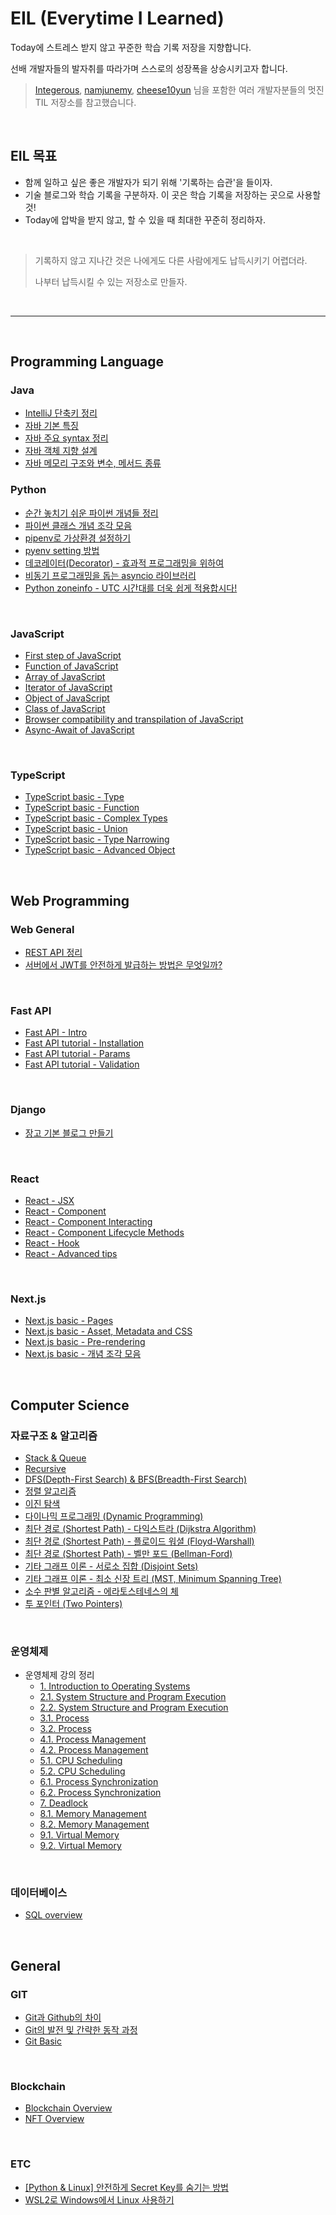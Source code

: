 # EIL (Everytime I Learned)
Today에 스트레스 받지 않고 꾸준한 학습 기록 저장을 지향합니다.

선배 개발자들의 발자취를 따라가며 스스로의 성장폭을 상승시키고자 합니다.

> [Integerous](https://github.com/Integerous), [namjunemy](https://github.com/namjunemy), [cheese10yun](https://github.com/cheese10yun) 님을 포함한 여러 개발자분들의 멋진 TIL 저장소를 참고했습니다.

​    

## EIL 목표

* 함께 일하고 싶은 좋은 개발자가 되기 위해 '기록하는 습관'을 들이자.
* 기술 블로그와 학습 기록을 구분하자. 이 곳은 학습 기록을 저장하는 곳으로 사용할 것!
* Today에 압박을 받지 않고, 할 수 있을 때 최대한 꾸준히 정리하자.

​    

> 기록하지 않고 지나간 것은 나에게도 다른 사람에게도 납득시키기 어렵더라.
>
> 나부터 납득시킬 수 있는 저장소로 만들자.

​    

***

​    

## Programming Language
### Java

- [IntelliJ 단축키 정리](/java/IntelliJ_shortcut.md)
- [자바 기본 특징](/java/java_basic.md)
- [자바 주요 syntax 정리](/java/java_basic_syntax.md)
- [자바 객체 지향 설계](/java/java_oop.md)
- [자바 메모리 구조와 변수, 메서드 종류](/java/java_memory_structure.md)

   

### Python

* [순간 놓치기 쉬운 파이썬 개념들 정리](/python/python_knowledge.md)
* [파이썬 클래스 개념 조각 모음](/python/python_class_pieces.md)
* [pipenv로 가상환경 설정하기](/python/pipenv.md)
* [pyenv setting 방법](/python/pyenv_setting.md)
* [데코레이터(Decorator) - 효과적 프로그래밍을 위하여](/python/decorator.md)
* [비동기 프로그래밍을 돕는 asyncio 라이브러리](/python/asyncio.md)
* [Python zoneinfo - UTC 시간대를 더욱 쉽게 적용합시다!](/python/zoneinfo.md)

​   

### JavaScript

* [First step of JavaScript](/javascript/js_first_step.md)
* [Function of JavaScript](/javascript/js_function.md)
* [Array of JavaScript](/javascript/js_array.md)
* [Iterator of JavaScript](/javascript/js_iterator.md)
* [Object of JavaScript](/javascript/js_object.md)
* [Class of JavaScript](/javascript/js_class.md)
* [Browser compatibility and transpilation of JavaScript](/javascript/js_browser_compatibility_and_transpilation.md)
* [Async-Await of JavaScript](/javascript/js_async_await.md)

​    

### TypeScript

* [TypeScript basic - Type](/typescript/ts_type.md)
* [TypeScript basic - Function](/typescript/ts_function.md)
* [TypeScript basic - Complex Types](/typescript/ts_complex_type.md)
* [TypeScript basic - Union](/typescript/ts_union.md)
* [TypeScript basic - Type Narrowing](/typescript/ts_type_narrowing.md)
* [TypeScript basic - Advanced Object](/typescript/ts_advanced_object.md)

​    

## Web Programming

### Web General

* [REST API 정리](/web_general/REST_API.md)
* [서버에서 JWT를 안전하게 발급하는 방법은 무엇일까?](/web_general/how_to_issue_JWT_safely.md)

​    

### Fast API

* [Fast API - Intro](/fast_api/fast_api_intro.md)
* [Fast API tutorial - Installation](/fast_api/fastapi_tutorial_1_installation.md)
* [Fast API tutorial - Params](/fast_api/fastapi_tutorial_3_params.md)
* [Fast API tutorial - Validation](/fast_api/fastapi_tutorial_4_validation.md)

​    

### Django

* [장고 기본 블로그 만들기](/Django/django_tutorial.md)

​    

### React

* [React - JSX](/react/react_jsx.md)
* [React - Component](/react/react_component.md)
* [React - Component Interacting](/react/react_component_interacting.md)
* [React - Component Lifecycle Methods](/react/react_component_lifecycle_methods.md)
* [React - Hook](/react/react_hook.md)
* [React - Advanced tips](/react/react_advanced.md)

​    

### Next.js

* [Next.js basic - Pages](/next_js/next_js_pages.md)
* [Next.js basic - Asset, Metadata and CSS](/next_js/next_js_css_asset_metadata.md)
* [Next.js basic - Pre-rendering](/next_js/next_js_pre_rendering.md)
* [Next.js basic - 개념 조각 모음](/next_js/next_js_important.md)

​    

## Computer Science
### 자료구조 & 알고리즘

* [Stack & Queue](/data_structure/stack_queue.md)
* [Recursive](/algorithm/recursive.md)
* [DFS(Depth-First Search) & BFS(Breadth-First Search)](https://dev-on-coffee.tistory.com/31)
* [정렬 알고리즘](https://dev-on-coffee.tistory.com/46)
* [이진 탐색](https://dev-on-coffee.tistory.com/71)
* [다이나믹 프로그래밍 (Dynamic Programming)](https://dev-on-coffee.tistory.com/78)
* [최단 경로 (Shortest Path) - 다익스트라 (Dijkstra Algorithm)](https://dev-on-coffee.tistory.com/87)
* [최단 경로 (Shortest Path) - 플로이드 워셜 (Floyd-Warshall)](https://dev-on-coffee.tistory.com/94)
* [최단 경로 (Shortest Path) - 벨만 포드 (Bellman-Ford)](https://dev-on-coffee.tistory.com/154)
* [기타 그래프 이론 - 서로소 집합 (Disjoint Sets)](https://dev-on-coffee.tistory.com/160)
* [기타 그래프 이론 - 최소 신장 트리 (MST, Minimum Spanning Tree)](https://dev-on-coffee.tistory.com/165)
* [소수 판별 알고리즘 - 에라토스테네스의 체](https://dev-on-coffee.tistory.com/176)
* [투 포인터 (Two Pointers)](https://dev-on-coffee.tistory.com/181)

​    

### 운영체제

* 운영체제 강의 정리
  * [1. Introduction to Operating Systems](/OS/OS_1_Introduction_to_Operating_Systems.md)
  * [2.1. System Structure and Program Execution](/OS/OS_2_1_System_Structure_and_Program_Execution.md)
  * [2.2. System Structure and Program Execution](/OS/OS_2_2_System_Structure_and_Program_Execution.md)
  * [3.1. Process](/OS/OS_3_1_Process.md)
  * [3.2. Process](/OS/OS_3_2_Process.md)
  * [4.1. Process Management](/OS/OS_4_1_Process_Management.md)
  * [4.2. Process Management](/OS/OS_4_2_Process_Management.md)
  * [5.1. CPU Scheduling](/OS/OS_5_1_CPU_Scheduling.md)
  * [5.2. CPU Scheduling](/OS/OS_5_2_CPU_Scheduling.md)
  * [6.1. Process Synchronization](/OS/OS_6_1_Process_Synchronization.md)
  * [6.2. Process Synchronization](/OS/OS_6_2_Process_Synchronization.md)
  * [7. Deadlock](/OS/OS_7_Deadlock.md)
  * [8.1. Memory Management](/OS/OS_8_1_Memory_Management.md)
  * [8.2. Memory Management](/OS/OS_8_2_Memory_Management.md)
  * [9.1. Virtual Memory](/OS/OS_9_1_Virtual_Memory.md)
  * [9.2. Virtual Memory](/OS/OS_9_2_Virtual_Memory.md)

​    

### 데이터베이스

* [SQL overview](/db/SQL_overview.md)

​    

## General

### GIT

* [Git과 Github의 차이](/git/git.md)
* [Git의 발전 및 간략한 동작 과정](/git/git_history.md)
* [Git Basic](/git/git_basic.md)

​    

### Blockchain

* [Blockchain Overview](/blockchain/blockchain_overview.md)
* [NFT Overview](/blockchain/NFT_overview.md)

​    

### ETC

* [[Python & Linux] 안전하게 Secret Key를 숨기는 방법](/general/hide_secret_key.md)
* [WSL2로 Windows에서 Linux 사용하기](/general/WSL2.md)
